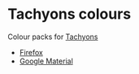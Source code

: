 # Tachyons colours
Colour packs for [Tachyons](http://tachyons.io/)
- [Firefox](http://design.firefox.com/photon/visuals/color.html)
- [Google Material](https://material.io/guidelines/style/color.html)

